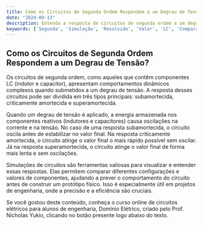 ```yaml
---
title: Como os Circuitos de Segunda Ordem Respondem a um Degrau de Tensão?
date: "2024-09-13"
description: Entenda a resposta de circuitos de segunda ordem a um degrau de tensão e como simulações podem ajudar na análise.
keywords: ['Segunda', 'Simulação', 'Resolvido', 'Valor', 'LC', 'Comparação', 'degrau']
---
```


## Como os Circuitos de Segunda Ordem Respondem a um Degrau de Tensão?

Os circuitos de segunda ordem, como aqueles que contêm componentes LC (indutor e capacitor), apresentam comportamentos dinâmicos complexos quando submetidos a um degrau de tensão. A resposta desses circuitos pode ser dividida em três tipos principais: subamortecida, criticamente amortecida e superamortecida. 

Quando um degrau de tensão é aplicado, a energia armazenada nos componentes reativos (indutores e capacitores) causa oscilações na corrente e na tensão. No caso de uma resposta subamortecida, o circuito oscila antes de estabilizar no valor final. Na resposta criticamente amortecida, o circuito atinge o valor final o mais rápido possível sem oscilar. Já na resposta superamortecida, o circuito atinge o valor final de forma mais lenta e sem oscilações.

Simulações de circuitos são ferramentas valiosas para visualizar e entender essas respostas. Elas permitem comparar diferentes configurações e valores de componentes, ajudando a prever o comportamento do circuito antes de construir um protótipo físico. Isso é especialmente útil em projetos de engenharia, onde a precisão e a eficiência são cruciais.

Se você gostou deste conteúdo, conheça o curso online de circuitos elétricos para alunos de engenharia, Domínio Elétrico, criado pelo Prof. Nicholas Yukio, clicando no botão presente logo abaixo do texto.
